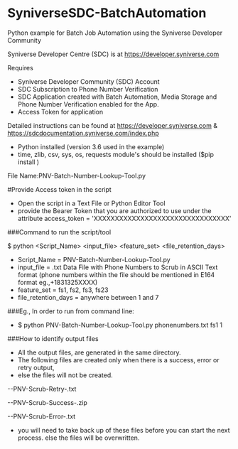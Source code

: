 # SyniverseSDC-BatchAutomation
Python example for Batch Job Automation using the Syniverse Developer Community

Syniverse Developer Centre (SDC) is at https://developer.syniverse.com

Requires
- Syniverse Developer Community (SDC) Account
- SDC Subscription to Phone Number Verification
- SDC Application created with Batch Automation, Media Storage and Phone Number Verification enabled for the App.
- Access Token for application

Detailed instructions can be found at https://developer.syniverse.com & https://sdcdocumentation.syniverse.com/index.php

- Python installed (version 3.6 used in the example)
- time, zlib, csv, sys, os, requests module's should be installed ($pip install <module name>)

File Name:PNV-Batch-Number-Lookup-Tool.py



#Provide Access token in the script
- Open the script in a Text File or Python Editor Tool
- provide the Bearer Token that you are authorized to use under the attribute access_token = 'XXXXXXXXXXXXXXXXXXXXXXXXXXXXXXXX'

###Command to run the script/tool


$ python <Script_Name> <input_file> <feature_set> <file_retention_days>
- Script_Name = PNV-Batch-Number-Lookup-Tool.py
- input_file = <InputFileName>.txt Data File with Phone Numbers to Scrub in ASCII Text format (phone numbers within the file should be mentioned in E164 format eg.,+1831325XXXX)
- feature_set =  fs1,  fs2, fs3, fs23
- file_retention_days = anywhere between 1 and 7

###Eg., In order to run from command line:
- $ python PNV-Batch-Number-Lookup-Tool.py phonenumbers.txt fs1 1

    
###How to identify output files
- All the output files, are generated in the same directory.
- The following files are created only when there is a success, error or retry output,
- else the files will not be created. 

--PNV-Scrub-Retry-<InputFileName>.txt
  
--PNV-Scrub-Success-<InputFileName>.zip
  
--PNV-Scrub-Error-<InputFileName>.txt
  

- you will need to take back up of these files before you can start the next process.
  else the files will be overwritten.
 




